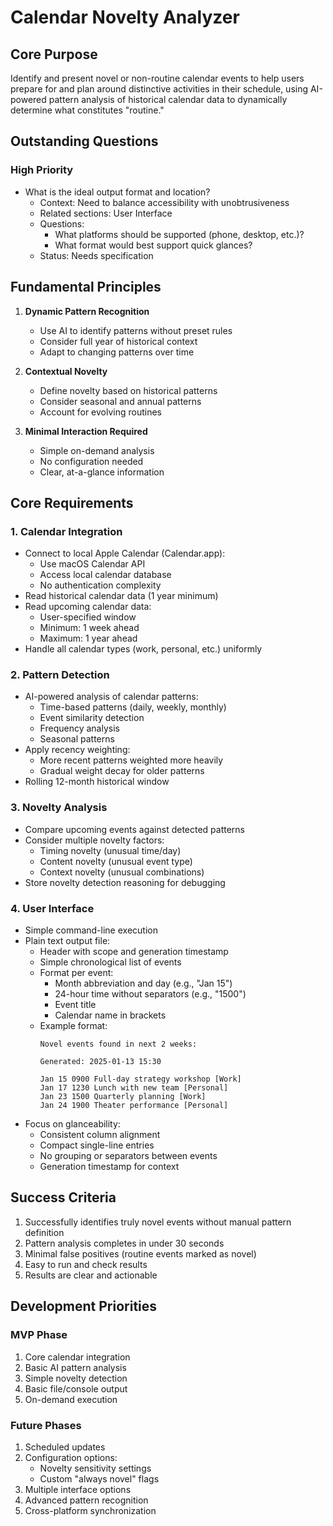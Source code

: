 # Calendar Novelty Analyzer

## Core Purpose
Identify and present novel or non-routine calendar events to help users prepare for and plan around distinctive activities in their schedule, using AI-powered pattern analysis of historical calendar data to dynamically determine what constitutes "routine."

## Outstanding Questions
### High Priority
- What is the ideal output format and location?
  - Context: Need to balance accessibility with unobtrusiveness
  - Related sections: User Interface
  - Questions:
    - What platforms should be supported (phone, desktop, etc.)?
    - What format would best support quick glances?
  - Status: Needs specification

## Fundamental Principles
1. **Dynamic Pattern Recognition**
   - Use AI to identify patterns without preset rules
   - Consider full year of historical context
   - Adapt to changing patterns over time

2. **Contextual Novelty**
   - Define novelty based on historical patterns
   - Consider seasonal and annual patterns
   - Account for evolving routines

3. **Minimal Interaction Required**
   - Simple on-demand analysis
   - No configuration needed
   - Clear, at-a-glance information

## Core Requirements

### 1. Calendar Integration
- Connect to local Apple Calendar (Calendar.app):
  - Use macOS Calendar API
  - Access local calendar database
  - No authentication complexity
- Read historical calendar data (1 year minimum)
- Read upcoming calendar data:
  - User-specified window
  - Minimum: 1 week ahead
  - Maximum: 1 year ahead
- Handle all calendar types (work, personal, etc.) uniformly

### 2. Pattern Detection
- AI-powered analysis of calendar patterns:
  - Time-based patterns (daily, weekly, monthly)
  - Event similarity detection
  - Frequency analysis
  - Seasonal patterns
- Apply recency weighting:
  - More recent patterns weighted more heavily
  - Gradual weight decay for older patterns
- Rolling 12-month historical window

### 3. Novelty Analysis
- Compare upcoming events against detected patterns
- Consider multiple novelty factors:
  - Timing novelty (unusual time/day)
  - Content novelty (unusual event type)
  - Context novelty (unusual combinations)
- Store novelty detection reasoning for debugging

### 4. User Interface
- Simple command-line execution
- Plain text output file:
  - Header with scope and generation timestamp
  - Simple chronological list of events
  - Format per event:
    - Month abbreviation and day (e.g., "Jan 15")
    - 24-hour time without separators (e.g., "1500")
    - Event title
    - Calendar name in brackets
  - Example format:
    ```
    Novel events found in next 2 weeks:

    Generated: 2025-01-13 15:30

    Jan 15 0900 Full-day strategy workshop [Work]
    Jan 17 1230 Lunch with new team [Personal]
    Jan 23 1500 Quarterly planning [Work]
    Jan 24 1900 Theater performance [Personal]
    ```
- Focus on glanceability:
  - Consistent column alignment
  - Compact single-line entries
  - No grouping or separators between events
  - Generation timestamp for context

## Success Criteria
1. Successfully identifies truly novel events without manual pattern definition
2. Pattern analysis completes in under 30 seconds
3. Minimal false positives (routine events marked as novel)
4. Easy to run and check results
5. Results are clear and actionable

## Development Priorities

### MVP Phase
1. Core calendar integration
2. Basic AI pattern analysis
3. Simple novelty detection
4. Basic file/console output
5. On-demand execution

### Future Phases
1. Scheduled updates
2. Configuration options:
   - Novelty sensitivity settings
   - Custom "always novel" flags
3. Multiple interface options
4. Advanced pattern recognition
5. Cross-platform synchronization